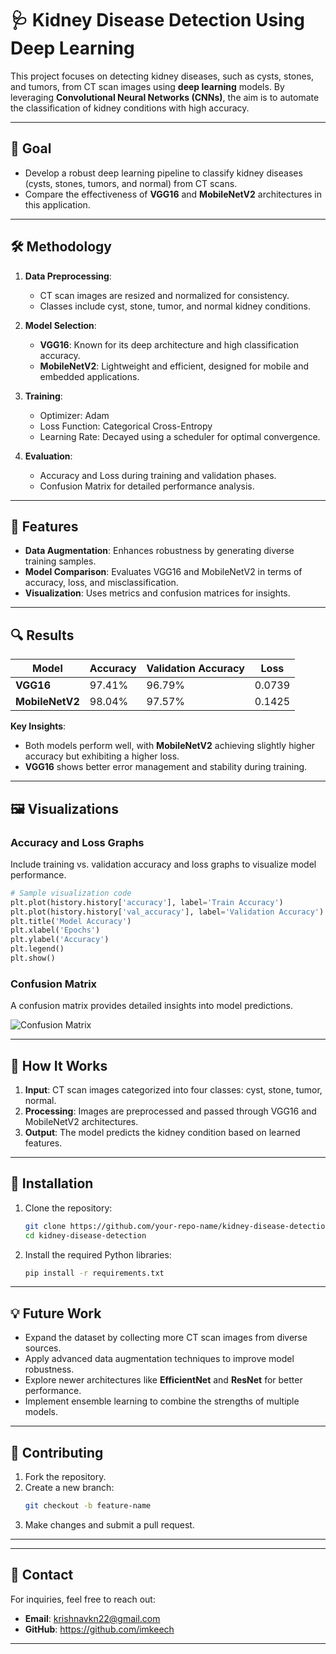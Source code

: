 # 🩺 Kidney Disease Detection Using Deep Learning

This project focuses on detecting kidney diseases, such as cysts, stones, and tumors, from CT scan images using **deep learning** models. By leveraging **Convolutional Neural Networks (CNNs)**, the aim is to automate the classification of kidney conditions with high accuracy. 

---

## 🎯 Goal

- Develop a robust deep learning pipeline to classify kidney diseases (cysts, stones, tumors, and normal) from CT scans.
- Compare the effectiveness of **VGG16** and **MobileNetV2** architectures in this application.

---

## 🛠️ Methodology

1. **Data Preprocessing**:
   - CT scan images are resized and normalized for consistency.
   - Classes include cyst, stone, tumor, and normal kidney conditions.

2. **Model Selection**:
   - **VGG16**: Known for its deep architecture and high classification accuracy.
   - **MobileNetV2**: Lightweight and efficient, designed for mobile and embedded applications.

3. **Training**:
   - Optimizer: Adam
   - Loss Function: Categorical Cross-Entropy
   - Learning Rate: Decayed using a scheduler for optimal convergence.

4. **Evaluation**:
   - Accuracy and Loss during training and validation phases.
   - Confusion Matrix for detailed performance analysis.

---

## 🧩 Features

- **Data Augmentation**: Enhances robustness by generating diverse training samples.
- **Model Comparison**: Evaluates VGG16 and MobileNetV2 in terms of accuracy, loss, and misclassification.
- **Visualization**: Uses metrics and confusion matrices for insights.

---

## 🔍 Results

| Model         | Accuracy | Validation Accuracy | Loss   |
|---------------|----------|---------------------|--------|
| **VGG16**     | 97.41%   | 96.79%              | 0.0739 |
| **MobileNetV2**| 98.04%   | 97.57%              | 0.1425 |

**Key Insights**:
- Both models perform well, with **MobileNetV2** achieving slightly higher accuracy but exhibiting a higher loss.
- **VGG16** shows better error management and stability during training.

---

## 🖼️ Visualizations

### Accuracy and Loss Graphs
Include training vs. validation accuracy and loss graphs to visualize model performance.

```python
# Sample visualization code
plt.plot(history.history['accuracy'], label='Train Accuracy')
plt.plot(history.history['val_accuracy'], label='Validation Accuracy')
plt.title('Model Accuracy')
plt.xlabel('Epochs')
plt.ylabel('Accuracy')
plt.legend()
plt.show()
```

### Confusion Matrix
A confusion matrix provides detailed insights into model predictions.

![Confusion Matrix](https://media.giphy.com/media/xUPGcEliCc7bETyfO8/giphy.gif)

---

## 🚀 How It Works

1. **Input**: CT scan images categorized into four classes: cyst, stone, tumor, normal.
2. **Processing**: Images are preprocessed and passed through VGG16 and MobileNetV2 architectures.
3. **Output**: The model predicts the kidney condition based on learned features.

---

## 🔧 Installation

1. Clone the repository:
   ```bash
   git clone https://github.com/your-repo-name/kidney-disease-detection.git
   cd kidney-disease-detection
   ```
2. Install the required Python libraries:
   ```bash
   pip install -r requirements.txt
   ```

---

## 💡 Future Work

- Expand the dataset by collecting more CT scan images from diverse sources.
- Apply advanced data augmentation techniques to improve model robustness.
- Explore newer architectures like **EfficientNet** and **ResNet** for better performance.
- Implement ensemble learning to combine the strengths of multiple models.

---

## 🤝 Contributing

1. Fork the repository.
2. Create a new branch:
   ```bash
   git checkout -b feature-name
   ```
3. Make changes and submit a pull request.

---
---

## 📧 Contact

For inquiries, feel free to reach out:  
- **Email**: krishnavkn22@gmail.com  
- **GitHub**: https://github.com/imkeech

---
